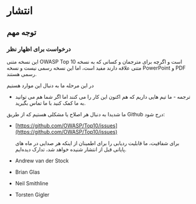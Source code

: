 # انتشار

## توجه مهم

### درخواست برای اظهار نظر

این نسخه متنی OWASP Top 10 است و اگرچه برای مترجمان و کسانی که به نسخه متنی علاقه دارند مفید است، اما این نسخه رسمی نیست و نسخه PowerPoint و PDF رسمی هستند.
 

در این مرحله ما به دنبال این موارد هستیم


* ترجمه - ما تیم هایی داریم که هم اکنون این کار را می کنند اما اگر شما هم می توانید به ما کمک کنید با ما تماس بگیرید.

ما شدیدا به دنبال هر اصلاح یا مشکلی هستیم که از طریق Github  درج شود:

* [https://github.com/OWASP/Top10/issues](https://github.com/OWASP/Top10/issues)

  برای شفافیت، ما قابلیت ردیابی را برای اطمینان از اینکه هر صدایی در ماه های پایانی قبل از انتشار شنیده خواهد شد، تدارک دیده‌ایم.

* Andrew van der Stock
* Brian Glas
* Neil Smithline
* Torsten Gigler

